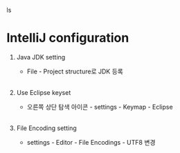 ls
# IntelliJ configuration

1. Java JDK setting
    + File - Project structure로 JDK 등록
<br><br>

2. Use Eclipse keyset
    + 오른쪽 상단 탐색 아이콘 - settings - Keymap - Eclipse
<br><br>

3. File Encoding setting
    + settings - Editor - File Encodings - UTF8 변경
<br><br>